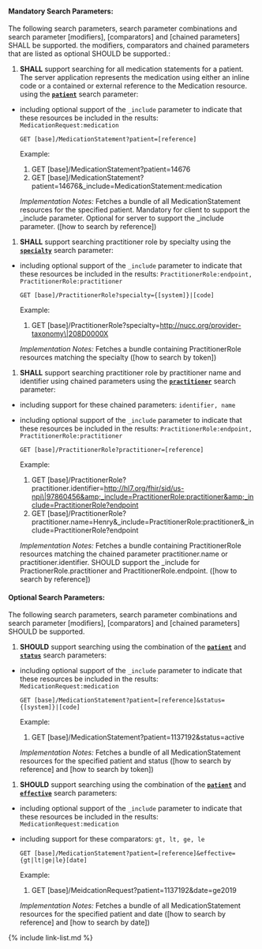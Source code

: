 


#### Mandatory Search Parameters:

The following search parameters, search parameter combinations and search parameter [modifiers], [comparators] and [chained parameters] SHALL be supported.  the  modifiers, comparators and chained parameters that are listed as optional SHOULD be supported.:


1. **SHALL** support searching for all medication statements for a patient. The server application represents the medication using either an inline code or a contained or external reference to the Medication resource. using the **[`patient`](SearchParameter-us-core-medicationstatement-patient.html)** search parameter:

  - including optional support of the `_include` parameter to indicate that these resources be included in the results: `MedicationRequest:medication`

    `GET [base]/MedicationStatement?patient=[reference]`

    Example:
    
    1. GET [base]/MedicationStatement?patient=14676
    1. GET [base]/MedicationStatement?patient=14676&amp;_include=MedicationStatement:medication

    *Implementation Notes:* Fetches a bundle of all MedicationStatement resources for the specified patient. Mandatory for client to support the _include parameter. Optional for server to support the _include parameter. ([how to search by reference])

1. **SHALL** support searching practitioner role by specialty using the **[`specialty`](SearchParameter-us-core-practitionerrole-specialty.html)** search parameter:

  - including optional support of the `_include` parameter to indicate that these resources be included in the results: `PractitionerRole:endpoint, PractitionerRole:practitioner`

    `GET [base]/PractitionerRole?specialty={[system]}|[code]`

    Example:
    
    1. GET [base]/PractitionerRole?specialty=http://nucc.org/provider-taxonomy\|208D0000X

    *Implementation Notes:* Fetches a bundle containing  PractitionerRole resources matching the specialty ([how to search by token])

1. **SHALL** support searching practitioner role by practitioner name and identifier using chained parameters using the **[`practitioner`](SearchParameter-us-core-practitionerrole-practitioner.html)** search parameter:

  - including support for these chained parameters: `identifier, name`
  - including optional support of the `_include` parameter to indicate that these resources be included in the results: `PractitionerRole:endpoint, PractitionerRole:practitioner`

    `GET [base]/PractitionerRole?practitioner=[reference]`

    Example:
    
    1. GET [base]/PractitionerRole?practitioner.identifier=http://hl7.org/fhir/sid/us-npi\|97860456&amp;_include=PractitionerRole:practitioner&amp;_include=PractitionerRole?endpoint
    1. GET [base]/PractitionerRole?practitioner.name=Henry&amp;_include=PractitionerRole:practitioner&amp;_include=PractitionerRole?endpoint

    *Implementation Notes:* Fetches a bundle containing  PractitionerRole resources matching the chained parameter practitioner.name or practitioner.identifier. SHOULD support the _include for PractionerRole.practitioner and PractitionerRole.endpoint. ([how to search by reference])



#### Optional Search Parameters:

The following search parameters, search parameter combinations and search parameter [modifiers], [comparators] and [chained parameters] SHOULD be supported.

1. **SHOULD** support searching using the combination of the **[`patient`](SearchParameter-us-core-medicationstatement-patient.html)** and **[`status`](SearchParameter-us-core-medicationstatement-status.html)** search parameters:
  - including optional support of the `_include` parameter to indicate that these resources be included in the results: `MedicationRequest:medication`


    `GET [base]/MedicationStatement?patient=[reference]&status={[system]}|[code]`

    Example:
    
    1. GET [base]/MedicationStatement?patient=1137192&amp;status=active

    *Implementation Notes:* Fetches a bundle of all MedicationStatement resources for the specified patient and status ([how to search by reference] and [how to search by token])

1. **SHOULD** support searching using the combination of the **[`patient`](SearchParameter-us-core-medicationstatement-patient.html)** and **[`effective`](SearchParameter-us-core-medicationstatement-effective.html)** search parameters:
  - including optional support of the `_include` parameter to indicate that these resources be included in the results: `MedicationRequest:medication`

  - including support for these comparators: `gt, lt, ge, le`

    `GET [base]/MedicationStatement?patient=[reference]&effective={gt|lt|ge|le}[date]`

    Example:
    
    1. GET [base]/MeidcationRequest?patient=1137192&amp;date=ge2019

    *Implementation Notes:* Fetches a bundle of all MedicationStatement resources for the specified patient and date ([how to search by reference] and [how to search by date])


{% include link-list.md %}